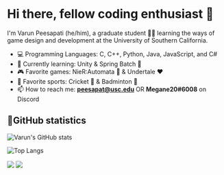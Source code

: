 # Hi there, fellow coding enthusiast 👋

I'm Varun Peesapati (he/him), a graduate student 👨‍🎓 learning the ways of game design and development at the University of Southern California.

* 💻 Programming Languages: C, C++, Python, Java, JavaScript, and C#
* 📖 Currently learning: Unity & Spring Batch 🍃
* 🎮 Favorite games: NieR:Automata 🤖 & Undertale ❤️
* 🏅 Favorite sports: Cricket 🏏 & Badminton 🏸
* 📫 How to reach me: **peesapat@usc.edu** OR **Megane20#6008** on Discord

## 💪GitHub statistics
![Varun's GitHub stats](https://github-readme-stats.vercel.app/api?username=vpeesapa&count_private=true&&show_icons=true&theme=dracula)

![Top Langs](https://github-readme-stats.vercel.app/api/top-langs/?username=vpeesapa&layout=compact&theme=dracula)

<div>
  <img align="center" src="https://github-readme-stats.vercel.app/api?username=vpeesapa&count_private=true&&show_icons=true&theme=dracula" />
  <img align="center" src="https://github-readme-stats.vercel.app/api/top-langs/?username=vpeesapa&layout=compact&theme=dracula" />
</div>
